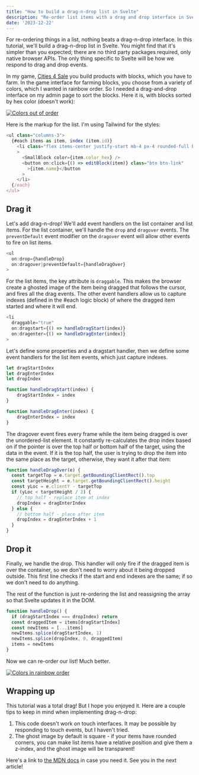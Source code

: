 ```yaml
---
title: "How to build a drag-n-drop list in Svelte"
description: "Re-order list items with a drag and drop interface in Svelte"
date: '2023-12-22'
---
```


For re-ordering things in a list, nothing beats a drag-n-drop interface. In this tutorial, we'll build a drag-n-drop list in Svelte. You might find that it's simpler than you expected; there are no third party packages required, only native browser APIs. The only thing specific to Svelte will be how we respond to drag and drop events.

In my game, [Cities 4 Sale](https://cities4sale.io) you build products with blocks, which you have to farm. In the game interface for farming blocks, you choose from a variety of colors, which I wanted in rainbow order. So I needed a drag-and-drop interface on my admin page to sort the blocks. Here it is, with blocks sorted by hex color (doesn't work):

[![Colors out of order](/images/posts/drag-n-drop/admin-page-out-of-order.png)](https://inorganik.net/images/posts/drag-n-drop/admin-page-out-of-order.png)

Here is the markup for the list. I'm using Tailwind for the styles:

```js
<ul class="columns-3">
  {#each items as item, index (item.id)}
    <li class="flex items-center justify-start mb-4 px-4 rounded-full bg-white"
    >
      <SmallBlock color={item.color_hex} />
      <button on:click={() => editBlock(item)} class="btn btn-link"
        >{item.name}</button
      >
    </li>
  {/each}
</ul>
```

## Drag it

Let's add drag-n-drop! We'll add event handlers on the list container and list items. For the list container, we'll handle the `drop` and `dragover` events. The `preventDefault` event modifier on the `dragover` event will allow other events to fire on list items.

```js
<ul
  on:drop={handleDrop}
  on:dragover|preventDefault={handleDragOver}
>
```

For the list items, the key attribute is `draggable`. This makes the browser create a ghosted image of the item being dragged that follows the cursor, and fires all the drag events. The other event handlers allow us to capture indexes (defined in the #each logic block) of where the dragged item started and where it will end.

```js
<li
  draggable="true"
  on:dragstart={() => handleDragStart(index)}
  on:dragenter={() => handleDragEnter(index)}
>
```

Let's define some properties and a dragstart handler, then we define some event handlers for the list item events, which just capture indexes.
```js
let dragStartIndex
let dragEnterIndex
let dropIndex

function handleDragStart(index) {
    dragStartIndex = index
}

function handleDragEnter(index) {
    dragEnterIndex = index
}
```

The dragover event fires every frame while the item being dragged is over the unordered-list element. It constantly re-calculates the drop index based on if the pointer is over the top half or bottom half of the target, using the data in the event. If it is the top half, the user is trying to drop the item into the same place as the target, otherwise, they want it after that item:
```js
function handleDragOver(e) {
  const targetTop = e.target.getBoundingClientRect().top
  const targetHeight = e.target.getBoundingClientRect().height
  const yLoc = e.clientY - targetTop
  if (yLoc < targetHeight / 2) {
    // top half - replace item at index
    dropIndex = dragEnterIndex
  } else {
    // bottom half - place after item
    dropIndex = dragEnterIndex + 1
  }
}
```
## Drop it

Finally, we handle the drop. This handler will only fire if the dragged item is over the container, so we don't need to worry about it being dropped outside. This first line checks if the start and end indexes are the same; if so we don't need to do anything.

The rest of the function is just re-ordering the list and reassigning the array so that Svelte updates it in the DOM.
```js
function handleDrop() {
  if (dragStartIndex === dropIndex) return
  const draggedItem = items[dragStartIndex]
  const newItems = [...items]
  newItems.splice(dragStartIndex, 1)
  newItems.splice(dropIndex, 0, draggedItem)
  items = newItems
}
```

Now we can re-order our list! Much better.

[![Colors in rainbow order](/images/posts/drag-n-drop/admin-page-out-of-order.png)](https://inorganik.net/images/posts/drag-n-drop/admin-page-out-of-order.png)

## Wrapping up

This tutorial was a total drag! But I hope you enjoyed it. Here are a couple tips to keep in mind when implementing drag-n-drop:

1. This code doesn't work on touch interfaces. It may be possible by responding to touch events, but I haven't tried.
2. The ghost image by default is square - if your items have rounded corners, you can make list items have a relative position and give them a z-index, and the ghost image will be transparent!

Here's a link to [the MDN docs](https://developer.mozilla.org/en-US/docs/Web/API/HTML_Drag_and_Drop_API) in case you need it. See you in the next article!